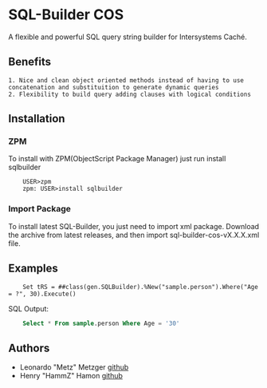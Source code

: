 # SQL-Builder COS #

A flexible and powerful SQL query string builder for Intersystems Caché.

## Benefits ##
	1. Nice and clean object oriented methods instead of having to use concatenation and substituition to generate dynamic queries
	2. Flexibility to build query adding clauses with logical conditions

## Installation ##

### ZPM ###

To install with ZPM(ObjectScript Package Manager) just run install sqlbuilder

```
	USER>zpm
	zpm: USER>install sqlbuilder
```

### Import Package ###

To install latest SQL-Builder, you just need to import xml package.
Download the archive from latest releases, and then import sql-builder-cos-vX.X.X.xml file.

## Examples ##

```cos
	Set tRS = ##class(gen.SQLBuilder).%New("sample.person").Where("Age = ?", 30).Execute()
```

SQL Output:
```sql
	Select * From sample.person Where Age = '30'
```
## Authors ##

 * Leonardo "Metz" Metzger [github](https://github.com/leometzger)
 * Henry "HammZ" Hamon [github](https://github.com/henryhamon)
